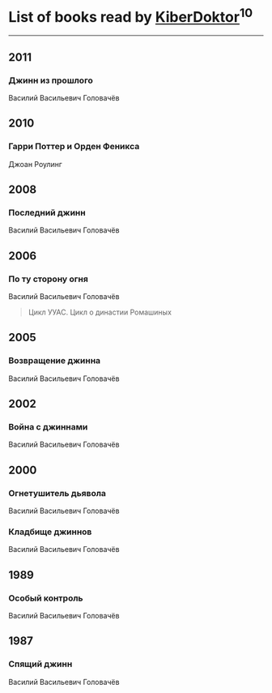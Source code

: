 # List of books read by [KiberDoktor](https://plus.google.com/u/0/109373108116388043138/)<sup>10</sup>
---

## 2011

### Джинн из прошлого
Василий Васильевич Головачёв



## 2010

### Гарри Поттер и  Орден Феникса
Джоан Роулинг



## 2008

### Последний джинн
Василий Васильевич Головачёв



## 2006

### По ту сторону огня
Василий Васильевич Головачёв
> Цикл УУАС. Цикл о династии Ромашиных



## 2005

### Возвращение джинна
Василий Васильевич Головачёв



## 2002

### Война с джиннами
Василий Васильевич Головачёв



## 2000

### Огнетушитель дьявола
Василий Васильевич Головачёв


### Кладбище джиннов
Василий Васильевич Головачёв



## 1989

### Особый контроль
Василий Васильевич Головачёв



## 1987

### Спящий джинн
Василий Васильевич Головачёв




